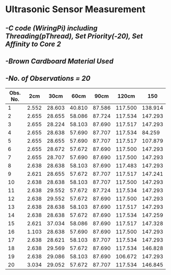 # Ultrasonic Sensor Measurement
## *-C code (WiringPi) including Threading(pThread), Set Priority(-20), Set Affinity to Core 2*
## *-Brown Cardboard Material Used*
## *-No. of Observations = 20*

Obs. No. | 2cm | 30cm | 60cm | 90cm | 120cm | 150
----| ----| ----| ----| ----| ----| ----
1 |  2.552  | 28.603  | 40.810  | 87.586  | 117.500  | 138.914 
2 |  2.655  | 28.655  | 58.086  | 87.724  | 117.534  | 147.293 
3 |  2.655  | 28.224  | 58.103  | 87.690  | 117.517  | 147.293 
4 |  2.655  | 28.638  | 57.690  | 87.707  | 117.534  | 84.259 
5 |  2.655  | 28.655  | 57.690  | 87.707  | 117.517  | 107.879 
6 |  2.655  | 28.672  | 57.672  | 87.690  | 117.500  | 147.293 
7 |  2.655  | 28.707  | 57.690  | 87.690  | 117.500  | 147.293 
8 |  2.638  | 28.638  | 58.103  | 87.690  | 117.483  | 147.293 
9 |  2.621  | 28.655  | 57.672  | 87.707  | 117.517  | 147.241 
10 |  2.638  | 28.638  | 58.103  | 87.707  | 117.500  | 147.293 
11 |  2.638  | 29.552  | 57.672  | 87.724  | 117.534  | 147.293 
12 |  2.638  | 29.552  | 57.672  | 87.690  | 117.500  | 147.293 
13 |  2.638  | 28.638  | 58.103  | 87.690  | 117.517  | 147.293 
14 |  2.638  | 28.638  | 57.672  | 87.690  | 117.534  | 147.259 
15 |  2.621  | 37.034  | 58.086  | 87.690  | 117.517  | 147.328 
16 |  1.103  | 28.638  | 57.690  | 87.690  | 117.500  | 147.293 
17 |  2.638  | 28.621  | 58.103  | 87.707  | 117.534  | 147.293 
18 |  2.638  | 29.569  | 57.672  | 87.690  | 117.534  | 146.828 
19 |  2.638  | 29.086  | 58.103  | 87.690  | 106.672  | 147.293 
20 |  3.034  | 29.052  | 57.672  | 87.707  | 117.534  | 146.845 


